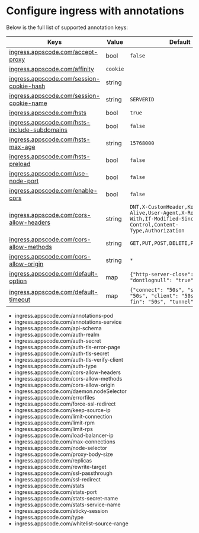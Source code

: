 # Configure ingress with annotations

Below is the full list of supported annotation keys:

|  Keys  |   Value   |  Default |
|--------|-----------|----------|
| [ingress.appscode.com/accept-proxy](accept-proxy.md) | bool | `false` |
| [ingress.appscode.com/affinity](sticky-session.md) | `cookie` | |
| [ingress.appscode.com/session-cookie-hash](sticky-session.md) | string | |
| [ingress.appscode.com/session-cookie-name](sticky-session.md) | string | `SERVERID` |
| [ingress.appscode.com/hsts](hsts.md) | bool | `true` |
| [ingress.appscode.com/hsts-include-subdomains](hsts.md) | bool | `false` |
| [ingress.appscode.com/hsts-max-age](hsts.md) | string | `15768000` |
| [ingress.appscode.com/hsts-preload](hsts.md) | bool | `false` |
| [ingress.appscode.com/use-node-port](use-node-port.md) | bool | `false` |
| [ingress.appscode.com/enable-cors](cors.md) | bool | `false` |
| [ingress.appscode.com/cors-allow-headers](cors.md) | string | `DNT,X-CustomHeader,Keep-Alive,User-Agent,X-Requested-With,If-Modified-Since,Cache-Control,Content-Type,Authorization` |
| [ingress.appscode.com/cors-allow-methods](cors.md) | string | `GET,PUT,POST,DELETE,PATCH,OPTIONS` |
| [ingress.appscode.com/cors-allow-origin](cors.md) | string | `*` |
| [ingress.appscode.com/default-option](default-options.md) | map | `{"http-server-close": "true", "dontlognull": "true"}` |
| [ingress.appscode.com/default-timeout](default-timeouts.md) | map | `{"connect": "50s", "server": "50s", "client": "50s", "client-fin": "50s", "tunnel": "50s"}` |

- ingress.appscode.com/annotations-pod
- ingress.appscode.com/annotations-service
- ingress.appscode.com/api-schema
- ingress.appscode.com/auth-realm
- ingress.appscode.com/auth-secret
- ingress.appscode.com/auth-tls-error-page
- ingress.appscode.com/auth-tls-secret
- ingress.appscode.com/auth-tls-verify-client
- ingress.appscode.com/auth-type
- ingress.appscode.com/cors-allow-headers
- ingress.appscode.com/cors-allow-methods
- ingress.appscode.com/cors-allow-origin
- ingress.appscode.com/daemon.nodeSelector
- ingress.appscode.com/errorfiles
- ingress.appscode.com/force-ssl-redirect
- ingress.appscode.com/keep-source-ip
- ingress.appscode.com/limit-connection
- ingress.appscode.com/limit-rpm
- ingress.appscode.com/limit-rps
- ingress.appscode.com/load-balancer-ip
- ingress.appscode.com/max-connections
- ingress.appscode.com/node-selector
- ingress.appscode.com/proxy-body-size
- ingress.appscode.com/replicas
- ingress.appscode.com/rewrite-target
- ingress.appscode.com/ssl-passthrough
- ingress.appscode.com/ssl-redirect
- ingress.appscode.com/stats
- ingress.appscode.com/stats-port
- ingress.appscode.com/stats-secret-name
- ingress.appscode.com/stats-service-name
- ingress.appscode.com/sticky-session
- ingress.appscode.com/type
- ingress.appscode.com/whitelist-source-range